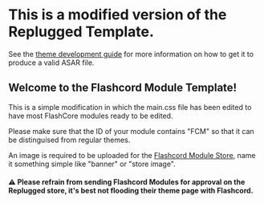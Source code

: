 # This is a modified version of the Replugged Template.
See the [theme development guide](https://guide.replugged.dev/docs/themes/getting-started) for more information on how to get it to produce a valid ASAR file.

## Welcome to the Flashcord Module Template!
This is a simple modification in which the main.css file has been edited to have most FlashCore modules ready to be edited.

Please make sure that the ID of your module contains "FCM" so that it can be distinguised from regular themes.

An image is required to be uploaded for the [Flashcord Module Store](https://sirio-network.com/flashcord/store), name it something simple like "banner" or "store image".

#### ⚠️ Please refrain from sending Flashcord Modules for approval on the Replugged store, it's best not flooding their theme page with Flashcord.

